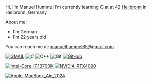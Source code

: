 Hi, I’m Manuel Hummel
I’m currently learning C at at [42 Heilbronn](https://www.42heilbronn.de/) in Heilbronn, Germany

  About me:
  - I'm German
  - I'm 22 years old

You can reach me at: manuelhummel65@gmail.com

[![GMAIL](https://github.com/user-attachments/assets/4b54aa3d-d684-44cc-91e6-f8040b0c8a0f)](mailto:manuelhummel65@gmail.com)
![C](https://github.com/user-attachments/assets/5b457cf4-6051-46c8-b2fc-2a6b2d79e8e1)
![C++](https://github.com/user-attachments/assets/95503deb-a8a8-435e-91e5-024211b376ab)
![Git](https://github.com/user-attachments/assets/a0ee9bc0-4caa-4fd0-a05b-b1595b6d96d5)
[![GitHub](https://github.com/user-attachments/assets/311fde61-80f3-4752-8e27-3462c1f1b3de)](https://github.com/mhummel7)




[![Intel-Core_i7_13700K](https://github.com/user-attachments/assets/00039a1f-4e69-41ea-a8d9-827699f26110)](https://www.intel.com/content/www/us/en/products/sku/230500/intel-core-i713700k-processor-30m-cache-up-to-5-40-ghz/specifications.html)
[![NVIDIA-RTX4090](https://github.com/user-attachments/assets/aa4e551a-3531-4294-a2fc-f3c637c37b7c)](https://rog.asus.com/graphics-cards/graphics-cards/rog-strix/rog-strix-rtx4090-o24g-white-model/)

[![Apple-MacBook_Air_2024](https://github.com/user-attachments/assets/48d63ce7-5501-458a-9f1f-e5077de9e3ce)](https://www.apple.com/macbook-air/)


